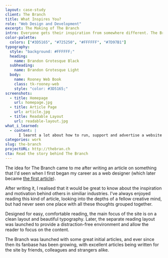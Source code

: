 ```yaml
---
layout: case-study
client: The Branch
title: What Inspires You?
role: "Web Design and Development"
excerpt: The Making of The Branch
intro: Everyone gets their inspiration from somewhere different. The Branch is a place where inspiring people write about and share the things that inspire them the most.
color-palette:
  colors: ["#3D5165", "#725250", "#FFFFFF", "#7D97B1"]
typography:
  style: "background: #FFFFFF;"
  heading:
    name: Brandon Grotesque Black
  subheading:
    name: Brandon Grotesque Light
  body:
    name: Rooney Web Book
    class: tk-rooney-web
    style: "color: #3D5165;"
screenshots:
  - title: Homepage
    url: homepage.jpg
  - title: Article Page
    url: article.jpg
  - title: Readable Layout
    url: readable-layout.jpg
what_i_learned:
  - content: |
      I learnt a lot about how to run, support and advertise a website once launched, which wasn’t something I’d had to do before, and love it when new articles arrive in my inbox out of the blue.
categories: work
slug: the-branch
projectURL: http://thebran.ch
cta: Read the story behind The Branch
---
```



The idea for The Branch came to me after writing an article on something that I'd seen when I first began my career as a web designer (which later became [the first article](http://thebran.ch/articles/what-if-money-was-no-object)).

After writing it, I realised that it would be great to know about the inspiration and motivation behind others in similiar industries. I've always enjoyed reading this kind of article, looking into the depths of a fellow creative mind, but had never seen one place with all these thoughts grouped together.

Designed for easy, comfortable reading, the main focus of the site is on a clean layout and beautiful typography. Later, the separate reading layout was launched to provide a distraction-free environment and allow the reader to focus on the content.

The Branch was launched with some great initial articles, and ever since then its fanbase has been growing, with excellent articles being written for the site by friends, colleagues and strangers alike.